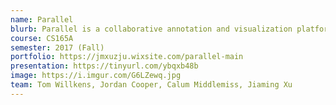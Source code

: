 ```yaml
---
name: Parallel
blurb: Parallel is a collaborative annotation and visualization platform for university science courses.
course: CS165A
semester: 2017 (Fall)
portfolio: https://jmxuzju.wixsite.com/parallel-main
presentation: https://tinyurl.com/ybqxb48b
image: https://i.imgur.com/G6LZewq.jpg
team: Tom Willkens, Jordan Cooper, Calum Middlemiss, Jiaming Xu
---
```

